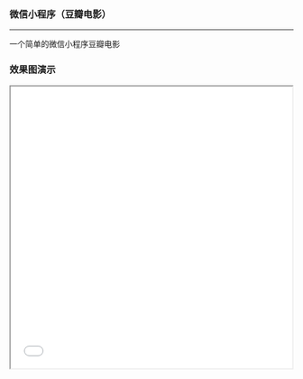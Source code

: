 ### 微信小程序（豆瓣电影）
*****
一个简单的微信小程序豆瓣电影
### 效果图演示
<iframe height=500 width=500 src="file:///Users/Ryan/Library/Containers/com.linebreak.CloudAppMacOSX/Data/Documents/CloudApp%20Failed%20Uploads/Screen%20Recording%202018-04-14%20at%2002.26%20%E4%B8%8B%E5%8D%88.gif">
  
#### 基础功能
*****
基础页面包括：引导页面、登录页面、最新电影推荐轮播图，电影列表、电影详情、搜索、个人中心页面

